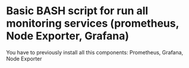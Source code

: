 # Basic BASH script for run all monitoring services (prometheus, Node Exporter, Grafana)

You have to previously install all this components: Prometheus, Grafana, Node Exporter
